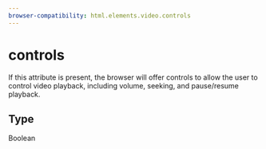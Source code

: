 ```yaml
---
browser-compatibility: html.elements.video.controls
---
```


# controls

If this attribute is present, the browser will offer controls to allow the user to control video playback, including volume, seeking, and pause/resume playback.

## Type

Boolean
